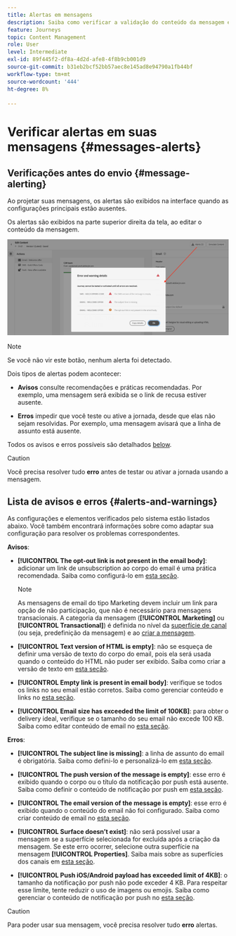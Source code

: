 ```yaml
---
title: Alertas em mensagens
description: Saiba como verificar a validação do conteúdo da mensagem e a solução de problemas
feature: Journeys
topic: Content Management
role: User
level: Intermediate
exl-id: 89f445f2-df8a-4d2d-afe8-4f8b9cb001d9
source-git-commit: b31eb2bcf52bb57aec8e145ad8e94790a1fb44bf
workflow-type: tm+mt
source-wordcount: '444'
ht-degree: 8%

---
```


# Verificar alertas em suas mensagens {#messages-alerts}

## Verificações antes do envio {#message-alerting}

Ao projetar suas mensagens, os alertas são exibidos na interface quando as configurações principais estão ausentes.

Os alertas são exibidos na parte superior direita da tela, ao editar o conteúdo da mensagem.

![](assets/alerts-details.png)

>[!NOTE]
>
>Se você não vir este botão, nenhum alerta foi detectado.

Dois tipos de alertas podem acontecer:

* **Avisos** consulte recomendações e práticas recomendadas. Por exemplo, uma mensagem será exibida se o link de recusa estiver ausente.

* **Erros** impedir que você teste ou ative a jornada, desde que elas não sejam resolvidas. Por exemplo, uma mensagem avisará que a linha de assunto está ausente.

Todos os avisos e erros possíveis são detalhados [below](#alerts-and-warnings).

>[!CAUTION]
>
> Você precisa resolver tudo **erro** antes de testar ou ativar a jornada usando a mensagem.

## Lista de avisos e erros {#alerts-and-warnings}

As configurações e elementos verificados pelo sistema estão listados abaixo. Você também encontrará informações sobre como adaptar sua configuração para resolver os problemas correspondentes.

**Avisos**:

* **[!UICONTROL The opt-out link is not present in the email body]**: adicionar um link de unsubscription ao corpo do email é uma prática recomendada. Saiba como configurá-lo em [esta seção](consent.md#opt-out-management).

   >[!NOTE]
   >
   >As mensagens de email do tipo Marketing devem incluir um link para opção de não participação, que não é necessário para mensagens transacionais. A categoria da mensagem (**[!UICONTROL Marketing]** ou **[!UICONTROL Transactional]**) é definida no nível da [superfície de canal](../configuration/channel-surfaces.md#email-type) (ou seja, predefinição da mensagem) e ao [criar a mensagem](get-started-content.md#create-new-message).

* **[!UICONTROL Text version of HTML is empty]**: não se esqueça de definir uma versão de texto do corpo do email, pois ela será usada quando o conteúdo do HTML não puder ser exibido. Saiba como criar a versão de texto em [esta seção](../design/text-version-email.md).

* **[!UICONTROL Empty link is present in email body]**: verifique se todos os links no seu email estão corretos. Saiba como gerenciar conteúdo e links no [esta seção](../design/create-email-content.md).

* **[!UICONTROL Email size has exceeded the limit of 100KB]**: para obter o delivery ideal, verifique se o tamanho do seu email não excede 100 KB. Saiba como editar conteúdo de email no [esta seção](../design/create-email-content.md).

**Erros**:

* **[!UICONTROL The subject line is missing]**: a linha de assunto do email é obrigatória. Saiba como defini-lo e personalizá-lo em [esta seção](create-email.md).

   <!--HTML is empty when Amp HTML is present-->

* **[!UICONTROL The push version of the message is empty]**: esse erro é exibido quando o corpo ou o título da notificação por push está ausente. Saiba como definir o conteúdo de notificação por push em [esta seção](create-push.md).

* **[!UICONTROL The email version of the message is empty]**: esse erro é exibido quando o conteúdo do email não foi configurado. Saiba como criar conteúdo de email no [esta seção](../design/design-emails.md).

* **[!UICONTROL Surface doesn’t exist]**: não será possível usar a mensagem se a superfície selecionada for excluída após a criação da mensagem. Se este erro ocorrer, selecione outra superfície na mensagem **[!UICONTROL Properties]**. Saiba mais sobre as superfícies dos canais em [esta seção](../configuration/channel-surfaces.md).

* **[!UICONTROL Push iOS/Android payload has exceeded limit of 4KB]**: o tamanho da notificação por push não pode exceder 4 KB. Para respeitar esse limite, tente reduzir o uso de imagens ou emojis. Saiba como gerenciar o conteúdo de notificação por push no [esta seção](create-push.md).

>[!CAUTION]
>
> Para poder usar sua mensagem, você precisa resolver tudo **erro** alertas.

<!--Other issues can stop publication such as:
* The push notification title is empty-->
